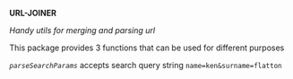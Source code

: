 **URL-JOINER**

_Handy utils for merging and parsing url_

This package provides 3 functions that can be used for different purposes

_`parseSearchParams`_ accepts search query string `name=ken&surname=flatton`
